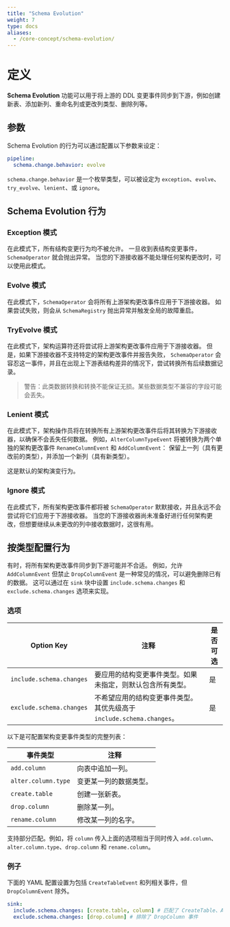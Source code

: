 ```yaml
---
title: "Schema Evolution"
weight: 7
type: docs
aliases:
  - /core-concept/schema-evolution/
---
```

<!--
Licensed to the Apache Software Foundation (ASF) under one
or more contributor license agreements.  See the NOTICE file
distributed with this work for additional information
regarding copyright ownership.  The ASF licenses this file
to you under the Apache License, Version 2.0 (the
"License"); you may not use this file except in compliance
with the License.  You may obtain a copy of the License at

  http://www.apache.org/licenses/LICENSE-2.0

Unless required by applicable law or agreed to in writing,
software distributed under the License is distributed on an
"AS IS" BASIS, WITHOUT WARRANTIES OR CONDITIONS OF ANY
KIND, either express or implied.  See the License for the
specific language governing permissions and limitations
under the License.
-->

# 定义

**Schema Evolution** 功能可以用于将上游的 DDL 变更事件同步到下游，例如创建新表、添加新列、重命名列或更改列类型、删除列等。

## 参数

Schema Evolution 的行为可以通过配置以下参数来设定：

```yaml
pipeline:
  schema.change.behavior: evolve
```

`schema.change.behavior` 是一个枚举类型，可以被设定为 `exception`、`evolve`、`try_evolve`、`lenient`、或 `ignore`。

## Schema Evolution 行为

### Exception 模式

在此模式下，所有结构变更行为均不被允许。
一旦收到表结构变更事件，`SchemaOperator` 就会抛出异常。
当您的下游接收器不能处理任何架构更改时，可以使用此模式。

### Evolve 模式

在此模式下，`SchemaOperator` 会将所有上游架构更改事件应用于下游接收器。
如果尝试失败，则会从 `SchemaRegistry` 抛出异常并触发全局的故障重启。

### TryEvolve 模式

在此模式下，架构运算符还将尝试将上游架构更改事件应用于下游接收器。
但是，如果下游接收器不支持特定的架构更改事件并报告失败，
`SchemaOperator` 会容忍这一事件，并且在出现上下游表结构差异的情况下，尝试转换所有后续数据记录。

> 警告：此类数据转换和转换不能保证无损。某些数据类型不兼容的字段可能会丢失。

### Lenient 模式

在此模式下，架构操作员将在转换所有上游架构更改事件后将其转换为下游接收器，以确保不会丢失任何数据。
例如，`AlterColumnTypeEvent` 将被转换为两个单独的架构更改事件 `RenameColumnEvent` 和 `AddColumnEvent`：
保留上一列（具有更改前的类型），并添加一个新列（具有新类型）。

这是默认的架构演变行为。

### Ignore 模式

在此模式下，所有架构更改事件都将被 `SchemaOperator` 默默接收，并且永远不会尝试将它们应用于下游接收器。
当您的下游接收器尚未准备好进行任何架构更改，但想要继续从未更改的列中接收数据时，这很有用。

## 按类型配置行为

有时，将所有架构更改事件同步到下游可能并不合适。
例如，允许 `AddColumnEvent` 但禁止 `DropColumnEvent` 是一种常见的情况，可以避免删除已有的数据。
这可以通过在 `sink` 块中设置 `include.schema.changes` 和 `exclude.schema.changes` 选项来实现。

### 选项

| Option Key               | 注释                                              | 是否可选 |
|--------------------------|-------------------------------------------------|------|
| `include.schema.changes` | 要应用的结构变更事件类型。如果未指定，则默认包含所有类型。                   | 是    |
| `exclude.schema.changes` | 不希望应用的结构变更事件类型。其优先级高于 `include.schema.changes`。 | 是    |

以下是可配置架构变更事件类型的完整列表：

| 事件类型                | 注释           |
|---------------------|--------------|
| `add.column`        | 向表中追加一列。     |
| `alter.column.type` | 变更某一列的数据类型。  |
| `create.table`      | 创建一张新表。      |
| `drop.column`       | 删除某一列。       |
| `rename.column`     | 修改某一列的名字。    |

支持部分匹配。例如，将 `column` 传入上面的选项相当于同时传入 `add.column`、`alter.column.type`、`drop.column` 和 `rename.column`。

### 例子

下面的 YAML 配置设置为包括 `CreateTableEvent` 和列相关事件，但 `DropColumnEvent` 除外。

```yaml
sink:
  include.schema.changes: [create.table, column] # 匹配了 CreateTable、AddColumn、AlterColumnType、RenameColumn、和 DropColumn 事件
  exclude.schema.changes: [drop.column] # 排除了 DropColumn 事件
```
